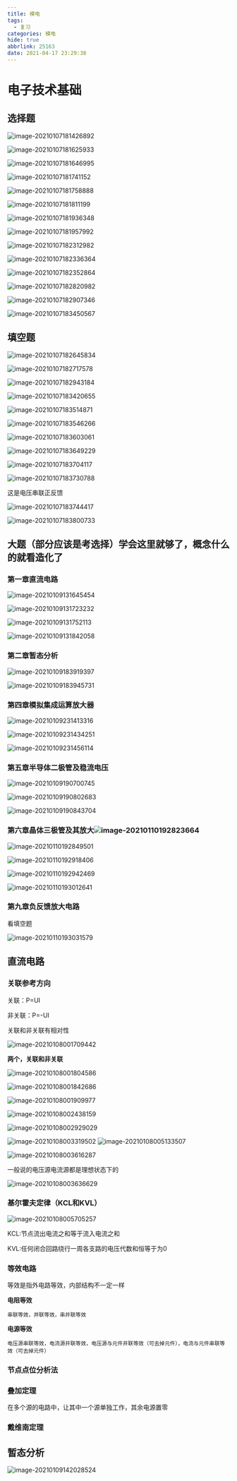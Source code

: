 ```yaml
---
title: 模电
tags:
  - 复习
categories: 模电
hide: true
abbrlink: 25163
date: 2021-04-17 23:29:38
---
```


# 电子技术基础

## 选择题




![image-20210107181426892](%E6%A8%A1%E7%94%B5/image-20210107181426892.png)

![image-20210107181625933](%E6%A8%A1%E7%94%B5/image-20210107181625933.png)

![image-20210107181646995](%E6%A8%A1%E7%94%B5/image-20210107181646995.png)

![image-20210107181741152](%E6%A8%A1%E7%94%B5/image-20210107181741152.png)

![image-20210107181758888](%E6%A8%A1%E7%94%B5/image-20210107181758888.png)

![image-20210107181811199](%E6%A8%A1%E7%94%B5/image-20210107181811199.png)

![image-20210107181936348](image-20210107181936348.png)

![image-20210107181957992](%E6%A8%A1%E7%94%B5/image-20210107181957992.png)

![image-20210107182312982](%E6%A8%A1%E7%94%B5/image-20210107182312982.png)

![image-20210107182336364](%E6%A8%A1%E7%94%B5/image-20210107182336364.png)

![image-20210107182352864](%E6%A8%A1%E7%94%B5/image-20210107182352864.png)

![image-20210107182820982](%E6%A8%A1%E7%94%B5/image-20210107182820982.png)

![image-20210107182907346](%E6%A8%A1%E7%94%B5/image-20210107182907346.png)

![image-20210107183450567](%E6%A8%A1%E7%94%B5/image-20210107183450567.png)



## 填空题

![image-20210107182645834](%E6%A8%A1%E7%94%B5/image-20210107182645834.png)

![image-20210107182717578](%E6%A8%A1%E7%94%B5/image-20210107182717578.png)

![image-20210107182943184](%E6%A8%A1%E7%94%B5/image-20210107182943184.png)

![image-20210107183420655](%E6%A8%A1%E7%94%B5/image-20210107183420655.png)

![image-20210107183514871](%E6%A8%A1%E7%94%B5/image-20210107183514871.png)

![image-20210107183546266](%E6%A8%A1%E7%94%B5/image-20210107183546266.png)

![image-20210107183603061](%E6%A8%A1%E7%94%B5/image-20210107183603061.png)

![image-20210107183649229](%E6%A8%A1%E7%94%B5/image-20210107183649229.png)

![image-20210107183704117](%E6%A8%A1%E7%94%B5/image-20210107183704117.png)

![image-20210107183730788](%E6%A8%A1%E7%94%B5/image-20210107183730788.png)

这是电压串联正反馈

![image-20210107183744417](%E6%A8%A1%E7%94%B5/image-20210107183744417.png)

![image-20210107183800733](%E6%A8%A1%E7%94%B5/image-20210107183800733.png)







## 大题（部分应该是考选择）学会这里就够了，概念什么的就看造化了

### 第一章直流电路

![image-20210109131645454](%E6%A8%A1%E7%94%B5/image-20210109131645454.png)

![image-20210109131723232](%E6%A8%A1%E7%94%B5/image-20210109131723232.png)

![image-20210109131752113](%E6%A8%A1%E7%94%B5/image-20210109131752113.png)

![image-20210109131842058](%E6%A8%A1%E7%94%B5/image-20210109131842058.png)

### 第二章暂态分析

![image-20210109183919397](%E6%A8%A1%E7%94%B5/image-20210109183919397.png)

![image-20210109183945731](%E6%A8%A1%E7%94%B5/image-20210109183945731.png)



### 第四章模拟集成运算放大器

![image-20210109231413316](%E6%A8%A1%E7%94%B5/image-20210109231413316.png)

![image-20210109231434251](%E6%A8%A1%E7%94%B5/image-20210109231434251.png)

![image-20210109231456114](%E6%A8%A1%E7%94%B5/image-20210109231456114.png)

### 第五章半导体二极管及稳流电压

![image-20210109190700745](%E6%A8%A1%E7%94%B5/image-20210109190700745.png)

![image-20210109190802683](%E6%A8%A1%E7%94%B5/image-20210109190802683.png)

![image-20210109190843704](%E6%A8%A1%E7%94%B5/image-20210109190843704.png)



### 第六章晶体三极管及其放大![image-20210110192823664](%E6%A8%A1%E7%94%B5/image-20210110192823664.png)

![image-20210110192849501](%E6%A8%A1%E7%94%B5/image-20210110192849501.png)

![image-20210110192918406](%E6%A8%A1%E7%94%B5/image-20210110192918406.png)

![image-20210110192942469](%E6%A8%A1%E7%94%B5/image-20210110192942469.png)

![image-20210110193012641](%E6%A8%A1%E7%94%B5/image-20210110193012641.png)

### 第九章负反馈放大电路

看填空题

![image-20210110193031579](%E6%A8%A1%E7%94%B5/image-20210110193031579.png)



## 直流电路

### 关联参考方向

关联：P=UI

非关联：P=-UI

关联和非关联有相对性

![image-20210108001709442](%E6%A8%A1%E7%94%B5/image-20210108001709442.png)

**两个，关联和非关联**



![image-20210108001804586](%E6%A8%A1%E7%94%B5/image-20210108001804586.png)

![image-20210108001842686](%E6%A8%A1%E7%94%B5/image-20210108001842686.png)

![image-20210108001909977](%E6%A8%A1%E7%94%B5/image-20210108001909977.png)

![image-20210108002438159](%E6%A8%A1%E7%94%B5/image-20210108002438159.png)

![image-20210108002929029](%E6%A8%A1%E7%94%B5/image-20210108002929029.png)

![image-20210108003319502](%E6%A8%A1%E7%94%B5/image-20210108003319502.png)
![image-20210108005133507](%E6%A8%A1%E7%94%B5/image-20210108005133507.png)



![image-20210108003616287](%E6%A8%A1%E7%94%B5/image-20210108003616287.png)

一般说的电压源电流源都是理想状态下的



![image-20210108003636629](%E6%A8%A1%E7%94%B5/image-20210108003636629.png)

### 基尔霍夫定律（KCL和KVL）

![image-20210108005705257](%E6%A8%A1%E7%94%B5/image-20210108005705257.png)

KCL:节点流出电流之和等于流入电流之和

KVL:任何闭合回路绕行一周各支路的电压代数和恒等于为0

### 等效电路

等效是指外电路等效，内部结构不一定一样

**电阻等效**

	串联等效，并联等效，串并联等效

**电源等效**

	电压源串联等效，电流源并联等效，电压源与元件并联等效（可去掉元件），电流与元件串联等效（可去掉元件）

### 节点点位分析法

### 叠加定理

在多个源的电路中，让其中一个源单独工作，其余电源置零

### 戴维南定理

## 暂态分析

![image-20210109142028524](%E6%A8%A1%E7%94%B5/image-20210109142028524.png)
